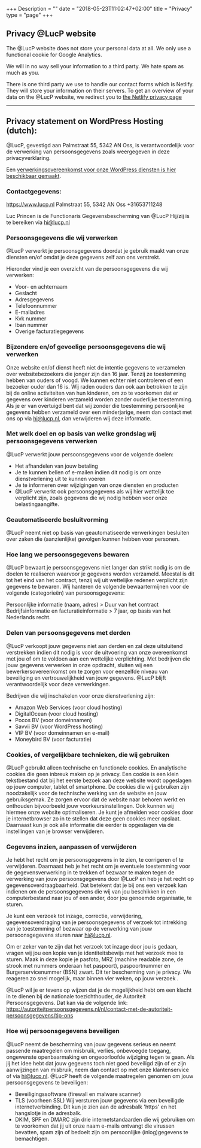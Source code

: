 +++
Description = ""
date = "2018-05-23T11:02:47+02:00"
title = "Privacy"
type = "page"
+++

## Privacy @LucP website

The @LucP website does not store your personal data at all. 
We only use a functional cookie for Google Analytics. 

We will in no way sell your information to a third party. We hate spam as much as you.

There is one third party we use to handle our contact forms which is Netlify. They will store your information on their servers. To get an overview of your data on the @LucP website, we redirect you to [the Netlify privacy page](https://www.netlify.com/privacy/)

---

## Privacy statement on WordPress Hosting (dutch):

@LucP, gevestigd aan Palmstraat 55,
5342 AN Oss, is verantwoordelijk voor de verwerking van persoonsgegevens zoals weergegeven in deze privacyverklaring.

Een [verwerkingsovereenkomst voor onze WordPress diensten is hier beschikbaar gemaakt](/downloads/verwerkingsovereenkomst-lucp.pdf).

### Contactgegevens:
https://www.lucp.nl 
Palmstraat 55,
5342 AN Oss 
+31653711248

Luc Princen is de Functionaris Gegevensbescherming van @LucP Hij/zij is te bereiken via hi@lucp.nl

### Persoonsgegevens die wij verwerken
@LucP verwerkt je persoonsgegevens doordat je gebruik maakt van onze diensten en/of omdat je deze gegevens zelf aan ons verstrekt.

Hieronder vind je een overzicht van de persoonsgegevens die wij verwerken:
- Voor- en achternaam
- Geslacht
- Adresgegevens
- Telefoonnummer
- E-mailadres
- Kvk nummer
- Iban nummer
- Overige facturatiegegevens


###  Bijzondere en/of gevoelige persoonsgegevens die wij verwerken
Onze website en/of dienst heeft niet de intentie gegevens te verzamelen over websitebezoekers die jonger zijn dan 16 jaar. Tenzij ze toestemming hebben van ouders of voogd. We kunnen echter niet controleren of een bezoeker ouder dan 16 is. Wij raden ouders dan ook aan betrokken te zijn bij de online activiteiten van hun kinderen, om zo te voorkomen dat er gegevens over kinderen verzameld worden zonder ouderlijke toestemming. Als je er van overtuigd bent dat wij zonder die toestemming persoonlijke gegevens hebben verzameld over een minderjarige, neem dan contact met ons op via hi@lucp.nl, dan verwijderen wij deze informatie.


###  Met welk doel en op basis van welke grondslag wij persoonsgegevens verwerken
@LucP verwerkt jouw persoonsgegevens voor de volgende doelen:
- Het afhandelen van jouw betaling 
- Je te kunnen bellen of e-mailen indien dit nodig is om onze dienstverlening uit te kunnen voeren
- Je te informeren over wijzigingen van onze diensten en producten
- @LucP verwerkt ook persoonsgegevens als wij hier wettelijk toe verplicht zijn, zoals gegevens die wij nodig hebben voor onze belastingaangifte. 


###  Geautomatiseerde besluitvorming
@LucP neemt niet op basis van geautomatiseerde verwerkingen besluiten over zaken die (aanzienlijke) gevolgen kunnen hebben voor personen.


### Hoe lang we persoonsgegevens bewaren

@LucP bewaart je persoonsgegevens niet langer dan strikt nodig is om de doelen te realiseren waarvoor je gegevens worden verzameld. Meestal is dit tot het eind van het contract, tenzij wij uit wettelijke redenen verplicht zijn gegevens te bewaren. Wij hanteren de volgende bewaartermijnen voor de volgende (categorieën) van persoonsgegevens:

Persoonlijke informatie (naam, adres) > Duur van het contract                         
Bedrijfsinformatie en facturatieinformatie > 7 jaar, op basis van het Nederlands recht.


### Delen van persoonsgegevens met derden

@LucP verkoopt jouw gegevens niet aan derden en zal deze uitsluitend verstrekken indien dit nodig is voor de uitvoering van onze overeenkomst met jou of om te voldoen aan een wettelijke verplichting. Met bedrijven die jouw gegevens verwerken in onze opdracht, sluiten wij een bewerkersovereenkomst om te zorgen voor eenzelfde niveau van beveiliging en vertrouwelijkheid van jouw gegevens. @LucP blijft verantwoordelijk voor deze verwerkingen. 

Bedrijven die wij inschakelen voor onze dienstverlening zijn:

- Amazon Web Services (voor cloud hosting)
- DigitalOcean (voor cloud hosting)
- Pocos BV (voor domeinnamen)
- Savvii BV (voor WordPress hosting)
- VIP BV (voor domeinnamen en e-mail)
- Moneybird BV (voor facturatie)


### Cookies, of vergelijkbare technieken, die wij gebruiken
@LucP gebruikt alleen technische en functionele cookies. En analytische cookies die geen inbreuk maken op je privacy. Een cookie is een klein tekstbestand dat bij het eerste bezoek aan deze website wordt opgeslagen op jouw computer, tablet of smartphone. De cookies die wij gebruiken zijn noodzakelijk voor de technische werking van de website en jouw gebruiksgemak. Ze zorgen ervoor dat de website naar behoren werkt en onthouden bijvoorbeeld jouw voorkeursinstellingen. Ook kunnen wij hiermee onze website optimaliseren. Je kunt je afmelden voor cookies door je internetbrowser zo in te stellen dat deze geen cookies meer opslaat. Daarnaast kun je ook alle informatie die eerder is opgeslagen via de instellingen van je browser verwijderen.


### Gegevens inzien, aanpassen of verwijderen 
Je hebt het recht om je persoonsgegevens in te zien, te corrigeren of te verwijderen. Daarnaast heb je het recht om je eventuele toestemming voor de gegevensverwerking in te trekken of bezwaar te maken tegen de verwerking van jouw persoonsgegevens door @LucP en heb je het recht op gegevensoverdraagbaarheid. Dat betekent dat je bij ons een verzoek kan indienen om de persoonsgegevens die wij van jou beschikken in een computerbestand naar jou of een ander, door jou genoemde organisatie, te sturen. 

Je kunt een verzoek tot inzage, correctie, verwijdering, gegevensoverdraging van je persoonsgegevens of verzoek tot intrekking van je toestemming of bezwaar op de verwerking van jouw persoonsgegevens sturen naar hi@lucp.nl.

Om er zeker van te zijn dat het verzoek tot inzage door jou is gedaan, vragen wij jou een kopie van je identiteitsbewijs met het verzoek mee te sturen. Maak in deze kopie je pasfoto, MRZ (machine readable zone, de strook met nummers onderaan het paspoort), paspoortnummer en Burgerservicenummer (BSN) zwart. Dit ter bescherming van je privacy. We reageren zo snel mogelijk, maar binnen vier weken, op jouw verzoek .

@LucP wil je er tevens op wijzen dat je de mogelijkheid hebt om een klacht in te dienen bij de nationale toezichthouder, de Autoriteit Persoonsgegevens. Dat kan via de volgende link: https://autoriteitpersoonsgegevens.nl/nl/contact-met-de-autoriteit-persoonsgegevens/tip-ons



### Hoe wij persoonsgegevens beveiligen
@LucP neemt de bescherming van jouw gegevens serieus en neemt passende maatregelen om misbruik, verlies, onbevoegde toegang, ongewenste openbaarmaking en ongeoorloofde wijziging tegen te gaan. Als jij het idee hebt dat jouw gegevens toch niet goed beveiligd zijn of er zijn aanwijzingen van misbruik, neem dan contact op met onze klantenservice of via hi@lucp.nl. @LucP heeft de volgende maatregelen genomen om jouw persoonsgegevens te beveiligen: 

- Beveiligingssoftware (firewall en malware scanner)
- TLS (voorheen SSL) Wij versturen jouw gegevens via een beveiligde internetverbinding. Dit kun je zien aan de adresbalk 'https' en het hangslotje in de adresbalk.
- DKIM, SPF en DMARC zijn drie internetstandaarden die wij gebruiken om te voorkomen dat jij uit onze naam e-mails ontvangt die virussen bevatten, spam zijn of bedoelt zijn om persoonlijke (inlog)gegevens te bemachtigen.